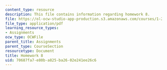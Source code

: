 ```yaml
---
content_type: resource
description: This file contains information regarding homework 8.
file: https://ol-ocw-studio-app-production.s3.amazonaws.com/courses/1-264j-database-internet-and-systems-integration-technologies-fall-2013/70687fa7e80ba825ba2602e241ee26c6_MIT1_264JF13_HW8.pdf
file_type: application/pdf
learning_resource_types:
- Assignments
ocw_type: OCWFile
parent_title: Assignments
parent_type: CourseSection
resourcetype: Document
title: Homework 8
uid: 70687fa7-e80b-a825-ba26-02e241ee26c6
---
```

